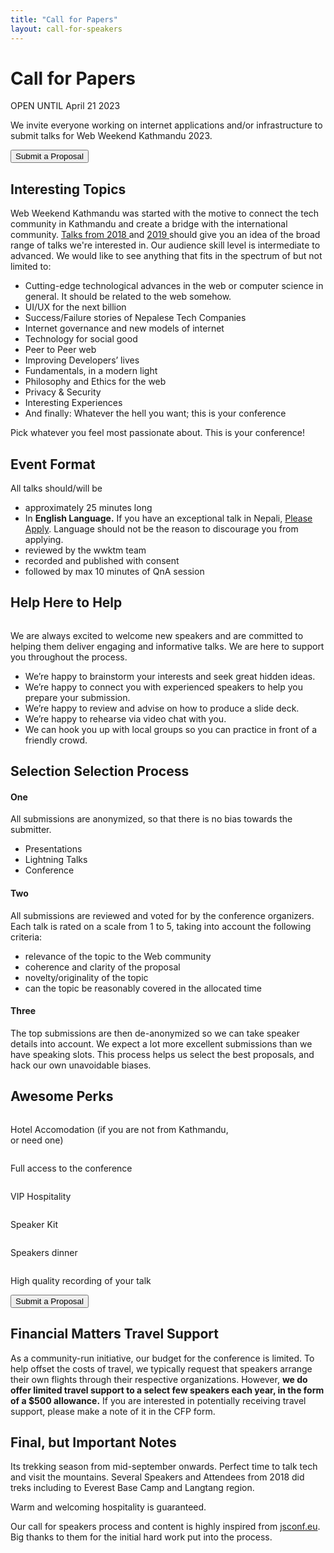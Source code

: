 ```yaml
---
title: "Call for Papers"
layout: call-for-speakers
---
```


<div class="topic-block common-padding">
  <h1> Call for Papers </h1>
  <p class="font-weight-bold"> OPEN UNTIL April 21 2023 </p>
  <p class="lead"> We invite everyone working on internet applications and/or infrastructure to submit talks for Web Weekend Kathmandu 2023.</p>
  <a href="https://forms.gle/xoW47TF9S4d3ijki6" target="_blank"><button class="btn btn-orange"> Submit a Proposal </button></a>
</div>
<div class="topic-block common-padding alt">
  <h2><span class="break"> Interesting </span> Topics </h2>
  <div class="row">
    <div class="col-xl-8">
      Web Weekend Kathmandu was started with the motive to connect the tech community in Kathmandu and create a bridge with the international community. <a href="/2023/schedule/">Talks from 2018 </a> and <a href="/2019/schedule/">2019 </a> should give you an idea of the broad range of talks we're interested in. Our audience skill level is intermediate to advanced. We would like to see anything that fits in the spectrum of but not limited to:
      </p>
      <ul>
        <li> Cutting-edge technological advances in the web or computer science in general. It should be related to
          the web somehow.</li>
        <li> UI/UX for the next billion </li>
        <li> Success/Failure stories of Nepalese Tech Companies </li>
        <li> Internet governance and new models of internet </li>
        <li> Technology for social good </li>
        <li> Peer to Peer web</li>
        <li> Improving Developers’ lives </li>
        <li> Fundamentals, in a modern light</li>
        <li> Philosophy and Ethics for the web</li>
        <li> Privacy & Security</li>
        <li> Interesting Experiences</li>
        <li> And finally: Whatever the hell you want; this is your conference</li>
      </ul>
    </div>
    <!-- /col -->
    <div class="col-xl-4 blue-box">
      <p>Pick whatever you feel most passionate about. This is your conference! </p>
    </div>
    <!-- /col -->
  </div>
  <!-- /row -->

</div>
<!-- /top-topic-block -->
<div class="event-format-block common-padding">
  <h2><span class="break"> Event </span> Format </h2>
  <p> All talks should/will be </p>
  <ul>
    <li> approximately 25 minutes long</li>
    <li> In <strong> English Language.</strong> If you have an exceptional talk in Nepali, <a href="https://forms.gle/xoW47TF9S4d3ijki6" target="_blank">Please Apply</a>.
      Language should not be the reason to discourage you from applying.</li>
    <li> reviewed by the wwktm team</li>
    <li> recorded and published with consent</li>
    <li> followed by max 10 minutes of QnA session</li>
  </ul>
</div>
<!-- /event-format-block-end -->
<div class="help-block common-padding alt">
  <h2> <span class="break"> Help </span> Here to Help </h2>
  <div class="row">
    <div class="col-xl-4"> <img src="/2023/img/thumbs-up.png" class="img-fluid" alt=""> </div>
    <div class="col-xl-1"> </div>
    <div class="col-xl-7">
      <p> We are always excited to welcome new speakers and are committed to helping them deliver engaging and informative talks. We are here to support you throughout the process. </p>
      <ul>
        <li> We’re happy to brainstorm your interests and seek great hidden ideas.</li>
        <li> We’re happy to connect you with experienced speakers to help you prepare your submission. </li>
        <li> We’re happy to review and advise on how to produce a slide deck. </li>
        <li> We’re happy to rehearse via video chat with you. </li>
        <li> We can hook you up with local groups so you can practice in front of a friendly crowd.</li>
      </ul>
    </div>
  </div>
  <!-- /row-end -->
</div>
<!-- /help-end -->
<div class="selection-block common-padding">
  <h2> <span class="break"> Selection </span> Selection Process </h2>
  <div class="row">
    <div class="col-xl-4">
      <h4> One </h4>
      <p> All submissions are anonymized, so that there is no bias towards the submitter. </p>
      <ul>
        <li> Presentations</li>
        <li> Lightning Talks</li>
        <li> Conference</li>
      </ul>
    </div>
    <!-- /col -->
    <div class="col-xl-4">
      <h4> Two </h4>
      <p> All submissions are reviewed and voted for by the conference organizers. Each talk is rated on a scale
        from 1 to 5, taking into account the following criteria: </p>
      <ul>
        <li>relevance of the topic to the Web community</li>
        <li> coherence and clarity of the proposal</li>
        <li> novelty/originality of the topic </li>
        <li> can the topic be reasonably covered in the allocated time </li>
      </ul>
    </div>
    <!-- /col -->
    <div class="col-xl-4">
      <h4> Three </h4>
      <p> The top submissions are then de-anonymized so we can take speaker details into account. We expect a lot
        more excellent submissions than we have speaking slots. This process helps us select the best proposals,
        and hack our own unavoidable biases. </p>
    </div>
    <!-- /col -->
  </div>
  <!-- /row -->
</div>
<!-- /selection-block -->
<div class="perks-block common-padding">
  <h2> <span class="break"> Awesome </span> Perks </h2>
  <div class="row">
    <div class="col-xl-3 col-lg-6 col-md-6 col-sm-12"> <img src="/2023/img/ticket.svg" class="img-fluid" alt="">
      <p class="lead"> Hotel Accomodation 
        <span class="lead__sub">(if you are not from Kathmandu,<br> or need one)</span><!-- /col -->
      </p>
      <!-- /col -->
    </div>
    <!-- /col -->
    <div class="col-xl-3 col-lg-6 col-md-6 col-sm-12"> <img src="/2023/img/pass.svg" class="img-fluid" alt="">
      <p class="lead"> Full access to the conference </p>
    </div>
    <!-- /col -->
    <div class="col-xl-3 col-lg-6 col-md-6 col-sm-12"> <img src="/2023/img/pass.svg" class="img-fluid" alt="">
      <p class="lead"> VIP Hospitality </p>
    </div>
    <!-- /col -->
    <div class="col-xl-3 col-lg-6 col-md-6 col-sm-12"> <img src="/2023/img/gift.svg" class="img-fluid" alt="">
      <p class="lead"> Speaker Kit </p>
    </div>
    <!-- /col -->
    <div class="col-xl-3 col-lg-6 col-md-6 col-sm-12"> <img src="/2023/img/party.svg" class="img-fluid" alt="">
      <p class="lead"> Speakers dinner </p>
    </div>
    <!-- /col -->
    <!-- /col -->
    <div class="col-xl-3 col-lg-6 col-md-6 col-sm-12"> <img src="/2023/img/party.svg" class="img-fluid" alt="">
      <p class="lead"> High quality recording of your talk </p>
    </div>
    <!-- /col -->
  </div>
  <!-- /row -->
  <div class="btn-wrap">
    <a href="https://forms.gle/xoW47TF9S4d3ijki6" target="_blank"><button class="btn btn-orange"> Submit a Proposal </button></a>
  </div>
</div>
<!-- /perks-block -->
<div class="sponsorship-block common-padding alt">
  <h2> <span class="break"> Financial Matters </span> Travel Support </h2>
  <p>
  As a community-run initiative, our budget for the conference is limited. To help offset the costs of travel, we typically request that speakers arrange their own flights through their respective organizations. However, <strong>we do offer limited travel support to a select few speakers each year, in the form of a $500 allowance.</strong> If you are interested in potentially receiving travel support, please make a note of it in the CFP form.
  </p>
</div>
<!-- /final -->
<div class="final-block common-padding">
  <h2> <span class="break"> Final, but Important </span> Notes </h2>
  <p> Its trekking season from mid-september onwards. Perfect time to talk tech and visit the mountains. Several
    Speakers and Attendees from 2018 did treks including to Everest Base Camp and Langtang region.</p>
  <p> Warm and welcoming hospitality is guaranteed.</p>
  <p> Our call for speakers process and content is highly inspired from <a href="https://jsconf.eu">jsconf.eu</a>.
    Big thanks to them for the initial hard work put into the process. </p>
</div>

